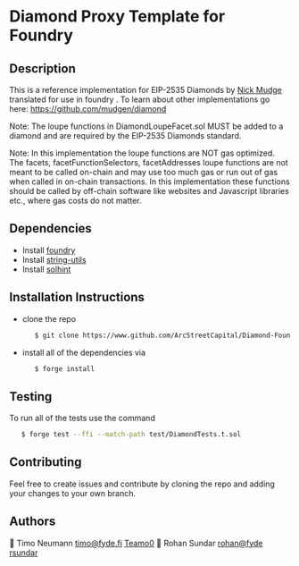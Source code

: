 # Diamond Proxy Template for Foundry
## Description
This is a reference implementation for EIP-2535 Diamonds by [Nick Mudge](www.github.com/mudgen) translated for use in foundry . To learn about other implementations go here: https://github.com/mudgen/diamond

Note: The loupe functions in DiamondLoupeFacet.sol MUST be added to a diamond and are required by the EIP-2535 Diamonds standard.

Note: In this implementation the loupe functions are NOT gas optimized. The facets, facetFunctionSelectors, facetAddresses loupe functions are not meant to be called on-chain and may use too much gas or run out of gas when called in on-chain transactions. In this implementation these functions should be called by off-chain software like websites and Javascript libraries etc., where gas costs do not matter.

## Dependencies
   - Install [foundry](https://book.getfoundry.sh)
   - Install [string-utils](https://github.com/Arachnid/solidity-stringutils)
   - Install [solhint](https://github.com/protofire/solhint)

## Installation Instructions
  - clone the repo 
    ```bash
       $ git clone https://www.github.com/ArcStreetCapital/Diamond-Foundry.git
    ```
  - install all of the dependencies via 
    ```bash
       $ forge install
    ```
## Testing
  To run all of the tests use the command
  ```bash
     $ forge test --ffi --match-path test/DiamondTests.t.sol
  ```
## Contributing
  Feel free to create issues and contribute by cloning the repo and adding your changes
  to your own branch. 
  
## Authors
👤 Timo Neumann <timo@fyde.fi> [Teamo0](www.github.com/Teamo0)
👤 Rohan Sundar <rohan@fyde> [rsundar](www.github.com/rsundar)